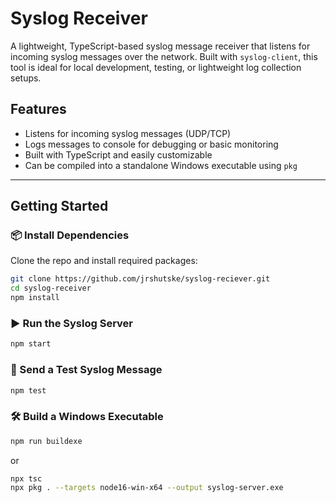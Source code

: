 # Syslog Receiver

A lightweight, TypeScript-based syslog message receiver that listens for incoming syslog messages over the network. Built with `syslog-client`, this tool is ideal for local development, testing, or lightweight log collection setups.

## Features

- Listens for incoming syslog messages (UDP/TCP)
- Logs messages to console for debugging or basic monitoring
- Built with TypeScript and easily customizable
- Can be compiled into a standalone Windows executable using `pkg`

---

## Getting Started

### 📦 Install Dependencies

Clone the repo and install required packages:

```bash
git clone https://github.com/jrshutske/syslog-reciever.git
cd syslog-receiver
npm install
```

### ▶️ Run the Syslog Server

```bash
npm start
```

### 🧪 Send a Test Syslog Message

```bash
npm test
```

### 🛠️ Build a Windows Executable

```bash
npm run buildexe
```

or

```bash
npx tsc
npx pkg . --targets node16-win-x64 --output syslog-server.exe
```

